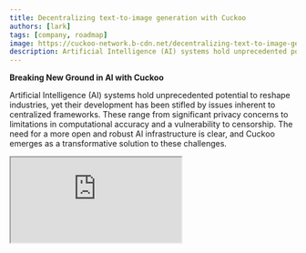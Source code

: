 ```yaml
---
title: Decentralizing text-to-image generation with Cuckoo
authors: [lark]
tags: [company, roadmap]
image: https://cuckoo-network.b-cdn.net/decentralizing-text-to-image-gen.webp
description: Artificial Intelligence (AI) systems hold unprecedented potential to reshape industries, yet their development has been stifled by issues inherent to centralized frameworks. These range from significant privacy concerns to limitations in computational accuracy and a vulnerability to censorship.
---
```


**Breaking New Ground in AI with Cuckoo**

Artificial Intelligence (AI) systems hold unprecedented potential to reshape industries, yet their development has been stifled by issues inherent to centralized frameworks. These range from significant privacy concerns to limitations in computational accuracy and a vulnerability to censorship. The need for a more open and robust AI infrastructure is clear, and Cuckoo emerges as a transformative solution to these challenges.

<div style={{ position: "relative", paddingTop: "56.25%" }}>
  <iframe
    src="https://customer-wmy0lgubd5pjy3fx.cloudflarestream.com/d5b2ca9a50526dd1151e5126cd212dcd/iframe?poster=https%3A%2F%2Fcustomer-wmy0lgubd5pjy3fx.cloudflarestream.com%2Fd5b2ca9a50526dd1151e5126cd212dcd%2Fthumbnails%2Fthumbnail.jpg%3Ftime%3D%26height%3D600"
    loading="lazy"
    title="Cuckoo introduction video"
    style={{
      border: "none",
      position: "absolute",
      top: 0,
      left: 0,
      height: "100%",
      width: "100%"
    }}
    allow="accelerometer; gyroscope; autoplay; encrypted-media; picture-in-picture;"
    allowFullScreen="true"
  />
</div>

### Why are we building the Cuckoo Platform?

Cuckoo represents an innovative leap forward, establishing a decentralized AI infrastructure that fosters a community-driven governance model. This approach addresses the critical aspects of safety, funding, strategic alignment, and the sustainable evolution of AI models, paving the way for a new era of decentralized intelligence.

#### Overcoming Censorship

Cuckoo enables breakthroughs in accessibility, allowing AI applications to transcend geographical limits and evade restrictive networks, thus democratizing access to cutting-edge AI technologies worldwide.

#### Prioritizing Privacy

At the heart of Cuckoo's ethos is the commitment to user privacy, achieved through advanced statistical and cryptographic methods that maintain high performance while safeguarding user data.

#### Ensuring Trust through Comprehensive Verification

Cuckoo introduces rigorous validation protocols that enhance the authenticity and reliability of results produced by AI models, regardless of their complexity or foundational nature.

### Technical Decentralization of AI with Cuckoo

#### The Cuckoo AI Ecosystem

Leveraging blockchain technology, the Cuckoo AI ecosystem distributes AI tasks across a network of Miners while Coordinators oversee the quality and relevance of the outputs. The ecosystem operates on Cuckoo Pay, a blockchain-based payment system that facilitates smooth transactions within the platform.

<img src="/img/cuckoo-ai-architecture.webp" className="rounded border-2" alt="Cuckoo Decentralized Multimodal AI Platform"/>

#### Key Components of the Cuckoo Ecosystem

- **Miners**: Entities that execute AI tasks using their computational resources.
- **App Builders (Coordinator Nodes)**: Developers who create AI applications and manage task distribution and quality control.
- **Stakers**: Participants who stake tokens to support trustworthy Miners and coordinators.
- **Staking Contract**: A smart contract where Miners and coordinators register and are voted upon by stakers.
- **Blob Storage**: A decentralized solution for storing AI task outputs.
- **Cuckoo Pay**: The payment system for all transactions within the Cuckoo ecosystem.

### Workflow

1. **Registration and Staking**: Miners and App Builders register with the staking contract and stake tokens.
2. **Task Assignment**: Coordinators assign tasks to Miners, who then execute the tasks and upload the results to Blob Storage.
3. **Validation and Payment**: Coordinators validate the results and initiate payments through Cuckoo Pay.
4. **Governance and Compliance**: The platform includes mechanisms like slashing conditions to handle non-compliance and ensure the ecosystem's integrity.

### How to get started?

For AI users, go to https://cuckoo.network/tg. Claim your free points with `/faucet` and then `/imagine <prompt>` the image you want to generate.

> \- /tip \<0x.. or @username\> \<amount\> : tip the recipient address or telegram @username
>
> \- /balance : show the balance of the current account's wallet
>
> \- /imagine \<prompt\> : generate image according to your prompt
>
> \- /faucet : claim your daily free points

<img src="https://cuckoo-network.b-cdn.net/cuckoo-telegram.webp" className="rounded border-2" alt="Cuckoo Decentralized Multimodal AI Platform"/>

For miners and AI App builders, subscribe to the following newsletter for future updates.

<iframe
src="https://cuckoonetwork.substack.com/embed"
width={480}
height={320}
style={{ border: "1px solid #EEE", background: "white" }}
frameBorder={0}
scrolling="no"
title="Cuckoo newsletter signup"
/>

### Conclusion

Cuckoo is not just a platform but a paradigm shift in how AI is developed and deployed, emphasizing decentralization, privacy, and community governance. By transforming the landscape of AI development, Cuckoo sets the stage for a more equitable and accessible technological future.

Cuckoo's open infrastructure champions an AI future that is more inclusive, secure, and efficient, promising profound impacts across various sectors and global markets.
